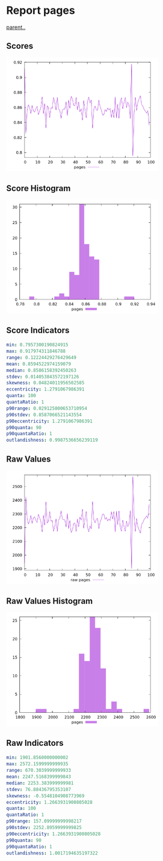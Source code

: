 # Report pages

[parent..](./..)  


## Scores

![score](./score.png)  

## Score Histogram

![hist](./hist.png)  

## Score Indicators

```yaml
min: 0.7957300190824915
max: 0.917974311846788
range: 0.12224429276429649
mean: 0.8594522974159079
median: 0.8586158392450263
stdev: 0.014053843572197126
skewness: 0.04824011956502585
eccentricity: 1.2791067986391
quanta: 100
quantaRatio: 1
p90range: 0.029125800653710954
p90stdev: 0.8587066521143554
p90eccentricity: 1.2791067986391
p90quanta: 90
p90quantaRatio: 1
outlandishness: 0.9987536656239119

```

## Raw Values

![raw](./raw.png)  

## Raw Values Histogram

![raw hist](./raw_hist.png)  

## Raw Indicators

```yaml
min: 1901.8560000000002
max: 2572.1599999999935
range: 670.3039999999933
mean: 2247.5168399999843
median: 2253.383999999981
stdev: 76.88436795353107
skewness: -0.5548104908773969
eccentricity: 1.2663931900805028
quanta: 100
quantaRatio: 1
p90range: 157.09999999998217
p90stdev: 2252.8959999999825
p90eccentricity: 1.2663931900805028
p90quanta: 90
p90quantaRatio: 1
outlandishness: 1.0017194635197322

```

<style>
  img {
    max-width: 80%;
  }
</style>
      
